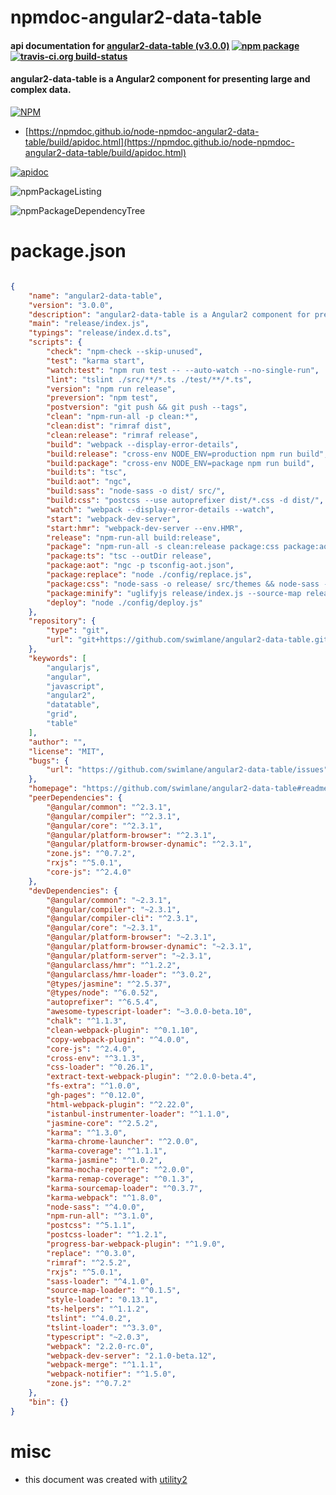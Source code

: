# npmdoc-angular2-data-table

#### api documentation for  [angular2-data-table (v3.0.0)](https://github.com/swimlane/angular2-data-table#readme)  [![npm package](https://img.shields.io/npm/v/npmdoc-angular2-data-table.svg?style=flat-square)](https://www.npmjs.org/package/npmdoc-angular2-data-table) [![travis-ci.org build-status](https://api.travis-ci.org/npmdoc/node-npmdoc-angular2-data-table.svg)](https://travis-ci.org/npmdoc/node-npmdoc-angular2-data-table)

#### angular2-data-table is a Angular2 component for presenting large and complex data.

[![NPM](https://nodei.co/npm/angular2-data-table.png?downloads=true&downloadRank=true&stars=true)](https://www.npmjs.com/package/angular2-data-table)

- [https://npmdoc.github.io/node-npmdoc-angular2-data-table/build/apidoc.html](https://npmdoc.github.io/node-npmdoc-angular2-data-table/build/apidoc.html)

[![apidoc](https://npmdoc.github.io/node-npmdoc-angular2-data-table/build/screenCapture.buildCi.browser.%252Ftmp%252Fbuild%252Fapidoc.html.png)](https://npmdoc.github.io/node-npmdoc-angular2-data-table/build/apidoc.html)

![npmPackageListing](https://npmdoc.github.io/node-npmdoc-angular2-data-table/build/screenCapture.npmPackageListing.svg)

![npmPackageDependencyTree](https://npmdoc.github.io/node-npmdoc-angular2-data-table/build/screenCapture.npmPackageDependencyTree.svg)



# package.json

```json

{
    "name": "angular2-data-table",
    "version": "3.0.0",
    "description": "angular2-data-table is a Angular2 component for presenting large and complex data.",
    "main": "release/index.js",
    "typings": "release/index.d.ts",
    "scripts": {
        "check": "npm-check --skip-unused",
        "test": "karma start",
        "watch:test": "npm run test -- --auto-watch --no-single-run",
        "lint": "tslint ./src/**/*.ts ./test/**/*.ts",
        "version": "npm run release",
        "preversion": "npm test",
        "postversion": "git push && git push --tags",
        "clean": "npm-run-all -p clean:*",
        "clean:dist": "rimraf dist",
        "clean:release": "rimraf release",
        "build": "webpack --display-error-details",
        "build:release": "cross-env NODE_ENV=production npm run build",
        "build:package": "cross-env NODE_ENV=package npm run build",
        "build:ts": "tsc",
        "build:aot": "ngc",
        "build:sass": "node-sass -o dist/ src/",
        "build:css": "postcss --use autoprefixer dist/*.css -d dist/",
        "watch": "webpack --display-error-details --watch",
        "start": "webpack-dev-server",
        "start:hmr": "webpack-dev-server --env.HMR",
        "release": "npm-run-all build:release",
        "package": "npm-run-all -s clean:release package:css package:aot build:package package:replace package:minify",
        "package:ts": "tsc --outDir release",
        "package:aot": "ngc -p tsconfig-aot.json",
        "package:replace": "node ./config/replace.js",
        "package:css": "node-sass -o release/ src/themes && node-sass -o release/ src/components",
        "package:minify": "uglifyjs release/index.js --source-map release/index.min.js.map --source-map-url release/index.js.map --compress --mangle --screw-ie8 --output release/index.min.js",
        "deploy": "node ./config/deploy.js"
    },
    "repository": {
        "type": "git",
        "url": "git+https://github.com/swimlane/angular2-data-table.git"
    },
    "keywords": [
        "angularjs",
        "angular",
        "javascript",
        "angular2",
        "datatable",
        "grid",
        "table"
    ],
    "author": "",
    "license": "MIT",
    "bugs": {
        "url": "https://github.com/swimlane/angular2-data-table/issues"
    },
    "homepage": "https://github.com/swimlane/angular2-data-table#readme",
    "peerDependencies": {
        "@angular/common": "^2.3.1",
        "@angular/compiler": "^2.3.1",
        "@angular/core": "^2.3.1",
        "@angular/platform-browser": "^2.3.1",
        "@angular/platform-browser-dynamic": "^2.3.1",
        "zone.js": "^0.7.2",
        "rxjs": "^5.0.1",
        "core-js": "^2.4.0"
    },
    "devDependencies": {
        "@angular/common": "~2.3.1",
        "@angular/compiler": "~2.3.1",
        "@angular/compiler-cli": "^2.3.1",
        "@angular/core": "~2.3.1",
        "@angular/platform-browser": "~2.3.1",
        "@angular/platform-browser-dynamic": "~2.3.1",
        "@angular/platform-server": "~2.3.1",
        "@angularclass/hmr": "^1.2.2",
        "@angularclass/hmr-loader": "^3.0.2",
        "@types/jasmine": "^2.5.37",
        "@types/node": "^6.0.52",
        "autoprefixer": "^6.5.4",
        "awesome-typescript-loader": "~3.0.0-beta.10",
        "chalk": "^1.1.3",
        "clean-webpack-plugin": "^0.1.10",
        "copy-webpack-plugin": "^4.0.0",
        "core-js": "^2.4.0",
        "cross-env": "^3.1.3",
        "css-loader": "^0.26.1",
        "extract-text-webpack-plugin": "^2.0.0-beta.4",
        "fs-extra": "^1.0.0",
        "gh-pages": "^0.12.0",
        "html-webpack-plugin": "^2.22.0",
        "istanbul-instrumenter-loader": "^1.1.0",
        "jasmine-core": "^2.5.2",
        "karma": "^1.3.0",
        "karma-chrome-launcher": "^2.0.0",
        "karma-coverage": "^1.1.1",
        "karma-jasmine": "^1.0.2",
        "karma-mocha-reporter": "^2.0.0",
        "karma-remap-coverage": "^0.1.3",
        "karma-sourcemap-loader": "^0.3.7",
        "karma-webpack": "^1.8.0",
        "node-sass": "^4.0.0",
        "npm-run-all": "^3.1.0",
        "postcss": "^5.1.1",
        "postcss-loader": "^1.2.1",
        "progress-bar-webpack-plugin": "^1.9.0",
        "replace": "^0.3.0",
        "rimraf": "^2.5.2",
        "rxjs": "^5.0.1",
        "sass-loader": "^4.1.0",
        "source-map-loader": "^0.1.5",
        "style-loader": "0.13.1",
        "ts-helpers": "^1.1.2",
        "tslint": "^4.0.2",
        "tslint-loader": "^3.3.0",
        "typescript": "~2.0.3",
        "webpack": "2.2.0-rc.0",
        "webpack-dev-server": "2.1.0-beta.12",
        "webpack-merge": "^1.1.1",
        "webpack-notifier": "^1.5.0",
        "zone.js": "^0.7.2"
    },
    "bin": {}
}
```



# misc
- this document was created with [utility2](https://github.com/kaizhu256/node-utility2)
